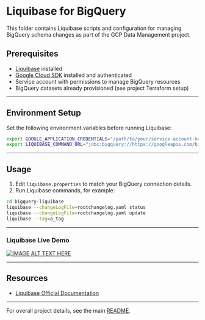 # Liquibase for BigQuery

This folder contains Liquibase scripts and configuration for managing BigQuery schema changes as part of the GCP Data Management project.

## Prerequisites

- [Liquibase](https://www.liquibase.org/download) installed
- [Google Cloud SDK](https://cloud.google.com/sdk/docs/install) installed and authenticated
- Service account with permissions to manage BigQuery resources
- BigQuery datasets already provisioned (see project Terraform setup)

---

## Environment Setup

Set the following environment variables before running Liquibase:

```sh
export GOOGLE_APPLICATION_CREDENTIALS="/path/to/your/service-account-key.json"
export LIQUIBASE_COMMAND_URL="jdbc:bigquery://https://googleapis.com/bigquery/v2:443;ProjectId=<your GCP Project ID>;OAuthType=3;DefaultDataset=<changelog dataset>;"
```

---

## Usage

1. Edit `liquibase.properties` to match your BigQuery connection details.
2. Run Liquibase commands, for example:

```sh
cd bigquery-liquibase
liquibase --changeLogFile=rootchangelog.yaml status
liquibase --changeLogFile=rootchangelog.yaml update
liquibase --tag=a_tag
```

---

### Liquibase Live Demo

[![IMAGE ALT TEXT HERE](https://img.youtube.com/vi/Zl-y9RUQ1pI/0.jpg)](https://www.youtube.com/watch?v=Zl-y9RUQ1pI "Liquibase with Bigquery")

---

## Resources

- [Liquibase Official Documentation](https://docs.liquibase.com/)

---

For overall project details, see the main [README](../README.md).
